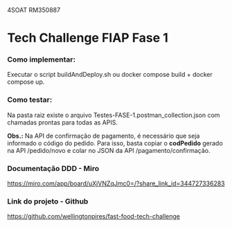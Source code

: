 4SOAT
RM350887

# Tech Challenge FIAP Fase 1

### Como implementar:
Executar o script buildAndDeploy.sh ou docker compose build + docker compose up.

### Como testar:
Na pasta raiz existe o arquivo Testes-FASE-1.postman_collection.json com chamadas prontas para todas as APIS.

**Obs.:** Na API de confirmação de pagamento, é necessário que seja informado o código do pedido. Para isso, basta copiar o **codPedido** gerado na API /pedido/novo e colar no JSON da API /pagamento/confirmação.

### Documentação DDD - Miro
https://miro.com/app/board/uXjVNZqJmc0=/?share_link_id=344727336283

### Link do projeto - Github
https://github.com/wellingtonpires/fast-food-tech-challenge

